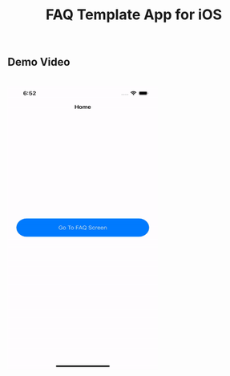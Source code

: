 <h1 align="center">FAQ Template App for iOS</h1><br>

<div>
  <h2>Demo Video</h2><br>
  <img src="https://github.com/JamesSedlacek/FAQ_Template_iOS/blob/main/demo.gif" width="300" height="566">
</div>
